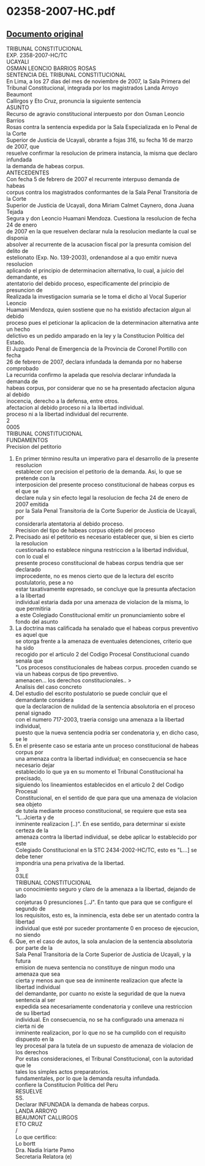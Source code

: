 
02358-2007-HC.pdf
=================
  
[Documento original](https://tc.gob.pe/jurisprudencia/2008/02358-2007-HC.pdf)  
---  
TRIBUNAL CONSTITUCIONAL  
EXP. 2358-2007-HC/TC  
UCAYALI  
OSMAN LEONCIO BARRIOS ROSAS  
SENTENCIA DEL TRIBUNAL CONSTITUCIONAL  
En Lima, a los 27 dias del mes de noviembre de 2007, la Sala Primera del  
Tribunal Constitucional, integrada por los magistrados Landa Arroyo Beaumont  
Callirgos y Eto Cruz, pronuncia la siguiente sentencia  
ASUNTO  
Recurso de agravio constitucional interpuesto por don Osman Leoncio Barrios  
Rosas contra la sentencia expedida por la Sala Especializada en lo Penal de la Corte  
Superior de Justicia de Ucayali, obrante a fojas 316, su fecha 16 de marzo de 2007, que  
resuelve confirmar la resolucion de primera instancia, la misma que declaro infundada  
la demanda de habeas corpus.  
ANTECEDENTES  
Con fecha 5 de febrero de 2007 el recurrente interpuso demanda de habeas  
corpus contra los magistrados conformantes de la Sala Penal Transitoria de la Corte  
Superior de Justicia de Ucayali, dona Miriam Calmet Caynero, dona Juana Tejada  
Segura y don Leoncio Huamani Mendoza. Cuestiona la resolucion de fecha 24 de enero  
de 2007 en la que resuelven declarar nula la resolucion mediante la cual se disponia  
absolver al recurrente de la acusacion fiscal por la presunta comision del delito de  
estelionato (Exp. No. 139-2003), ordenandose al a quo emitir nueva resolucion  
aplicando el principio de determinacion alternativa, lo cual, a juicio del demandante, es  
atentatorio del debido proceso, especificamente del principio de presuncion de  
Realizada la investigacion sumaria se le toma el dicho al Vocal Superior Leoncio  
Huamani Mendoza, quien sostiene que no ha existido afectacion algun al debido  
proceso pues el peticionar la aplicacion de la determinacion alternativa ante un hecho  
delictivo es un pedido amparado en la ley y la Constitucion Politica del Estado.  
El Juzgado Penal de Emergencia de la Provincia de Coronel Portillo con fecha  
26 de febrero de 2007, declara infundada la demanda por no haberse comprobado  
La recurrida confirmo la apelada que resolvia declarar infundada la demanda de  
habeas corpus, por considerar que no se ha presentado afectacion alguna al debido  
inocencia, derecho a la defensa, entre otros.  
afectacion al debido proceso ni a la libertad individual.  
proceso ni a la libertad individual del recurrente.  
2  
0005  
TRIBUNAL CONSTITUCIONAL  
FUNDAMENTOS  
Precision del petitorio  
1. En primer término resulta un imperativo para el desarrollo de la presente resolucion  
establecer con precision el petitorio de la demanda. Asi, lo que se pretende con la  
interposicion del presente proceso constitucional de habeas corpus es el que se  
declare nula y sin efecto legal la resolucion de fecha 24 de enero de 2007 emitida  
por la Sala Penal Transitoria de la Corte Superior de Justicia de Ucayali, por  
considerarla atentatoria al debido proceso.  
Precision del tipo de habeas corpus objeto del proceso  
2. Precisado asi el petitorio es necesario establecer que, si bien es cierto la resolucion  
cuestionada no establece ninguna restriccion a la libertad individual, con lo cual el  
presente proceso constitucional de habeas corpus tendria que ser declarado  
improcedente, no es menos cierto que de la lectura del escrito postulatorio, pese a no  
estar taxativamente expresado, se concluye que la presunta afectacion a la libertad  
individual estaria dada por una amenaza de violacion de la misma, lo que permitiria  
a este Colegiado Constitucional emitir un pronunciamiento sobre el fondo del asunto  
3. La doctrina mas calificada ha senalado que el habeas corpus preventivo es aquel que  
se otorga frente a la amenaza de eventuales detenciones, criterio que ha sido  
recogido por el articulo 2 del Codigo Procesal Constitucional cuando senala que  
"Los procesos constitucionales de habeas corpus. proceden cuando se  
via un habeas corpus de tipo preventivo.  
amenacen... los derechos constitucionales.. >  
Analisis del caso concreto  
4. Del estudio del escrito postulatorio se puede concluir que el demandante considera  
que la declaracion de nulidad de la sentencia absolutoria en el proceso penal signado  
con el numero 717-2003, traeria consigo una amenaza a la libertad individual,  
puesto que la nueva sentencia podria ser condenatoria y, en dicho caso, se le  
5. En el prèsente caso se estaria ante un proceso constitucional de habeas corpus por  
una amenaza contra la libertad individual; en consecuencia se hace necesario dejar  
establecido lo que ya en su momento el Tribunal Constitucional ha precisado,  
siguiendo los lineamientos establecidos en el articulo 2 del Codigo Procesal  
Constitucional, en el sentido de que para que una amenaza de violacion sea objeto  
de tutela mediante proceso constitucional, se requiere que esta sea "L..Jcierta y de  
inminente realizacion [..)". En ese sentido, para determinar si existe certeza de la  
amenaza contra la libertad individual, se debe aplicar lo establecido por este  
Colegiado Constitucional en la STC 2434-2002-HC/TC, esto es "L...] se debe tener  
impondria una pena privativa de la libertad.  
3  
03LE  
TRIBUNAL CONSTITUCIONAL  
un conocimiento seguro y claro de la amenaza a la libertad, dejando de lado  
conjeturas 0 presunciones [..J". En tanto que para que se configure el segundo de  
los requisitos, esto es, la inminencia, esta debe ser un atentado contra la libertad  
individual que esté por suceder prontamente 0 en proceso de ejecucion, no siendo  
6. Que, en el caso de autos, la sola anulacion de la sentencia absolutoria por parte de la  
Sala Penal Transitoria de la Corte Superior de Justicia de Ucayali, y la futura  
emision de nueva sentencia no constituye de ningun modo una amenaza que sea  
cierta y menos aun que sea de inminente realizacion que afecte la libertad individual  
del demandante, por cuanto no existe la seguridad de que la nueva sentencia al ser  
expedida sea necesariamente condenatoria y conlleve una restriccion de su libertad  
individual. En consecuencia, no se ha configurado una amenaza ni cierta ni de  
inminente realizacion, por lo que no se ha cumplido con el requisito dispuesto en la  
ley procesal para la tutela de un supuesto de amenaza de violacion de los derechos  
Por estas consideraciones, el Tribunal Constitucional, con la autoridad que le  
tales los simples actos preparatorios.  
fundamentales, por lo que la demanda resulta infundada.  
confiere la Constitucion Politica del Peru  
RESUELVE  
SS.  
Declarar INFUNDADA la demanda de habeas corpus.  
LANDA ARROYO  
BEAUMONT CALLIRGOS  
ETO CRUZ  
/  
Lo que certifico:  
Lo bortt  
Dra. Nadia Iriarte Pamo  
Secretaria Relatora (e)